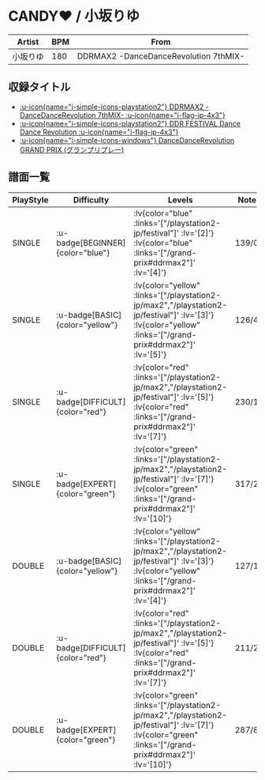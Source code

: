 # CANDY♥ / 小坂りゆ

|Artist|BPM|From|
|------|---|----|
|小坂りゆ|180|DDRMAX2 -DanceDanceRevolution 7thMIX-|

## 収録タイトル

- [ :u-icon{name="i-simple-icons-playstation2"} DDRMAX2 -DanceDanceRevolution 7thMIX- :u-icon{name="i-flag-jp-4x3"} ](/playstation2-jp/max2)
- [ :u-icon{name="i-simple-icons-playstation2"} DDR FESTIVAL Dance Dance Revolution :u-icon{name="i-flag-jp-4x3"} ](/playstation2-jp/festival)
- [ :u-icon{name="i-simple-icons-windows"} DanceDanceRevolution GRAND PRIX (グランプリプレー)](/grand-prix#ddrmax2)

## 譜面一覧

|PlayStyle|Difficulty|Levels|Notes|Movie|
|---------|----------|------|-----|-----|
|SINGLE| :u-badge[BEGINNER]{color="blue"} | :lv{color="blue" :links='["/playstation2-jp/festival"]' :lv='[2]'}  :lv{color="blue" :links='["/grand-prix#ddrmax2"]' :lv='[4]'} |139/0||
|SINGLE| :u-badge[BASIC]{color="yellow"} | :lv{color="yellow" :links='["/playstation2-jp/max2","/playstation2-jp/festival"]' :lv='[3]'}  :lv{color="yellow" :links='["/grand-prix#ddrmax2"]' :lv='[5]'} |126/4||
|SINGLE| :u-badge[DIFFICULT]{color="red"} | :lv{color="red" :links='["/playstation2-jp/max2","/playstation2-jp/festival"]' :lv='[5]'}  :lv{color="red" :links='["/grand-prix#ddrmax2"]' :lv='[7]'} |230/16||
|SINGLE| :u-badge[EXPERT]{color="green"} | :lv{color="green" :links='["/playstation2-jp/max2","/playstation2-jp/festival"]' :lv='[7]'}  :lv{color="green" :links='["/grand-prix#ddrmax2"]' :lv='[10]'} |317/20||
|DOUBLE| :u-badge[BASIC]{color="yellow"} | :lv{color="yellow" :links='["/playstation2-jp/max2","/playstation2-jp/festival"]' :lv='[3]'}  :lv{color="yellow" :links='["/grand-prix#ddrmax2"]' :lv='[4]'} |127/12||
|DOUBLE| :u-badge[DIFFICULT]{color="red"} | :lv{color="red" :links='["/playstation2-jp/max2","/playstation2-jp/festival"]' :lv='[5]'}  :lv{color="red" :links='["/grand-prix#ddrmax2"]' :lv='[7]'} |211/27||
|DOUBLE| :u-badge[EXPERT]{color="green"} | :lv{color="green" :links='["/playstation2-jp/max2","/playstation2-jp/festival"]' :lv='[7]'}  :lv{color="green" :links='["/grand-prix#ddrmax2"]' :lv='[10]'} |287/8||
